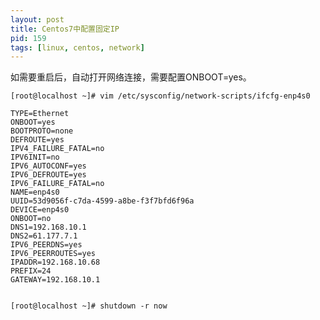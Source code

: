 ```yaml
---
layout: post
title: Centos7中配置固定IP
pid: 159
tags: [linux, centos, network]
---
```

如需要重启后，自动打开网络连接，需要配置ONBOOT=yes。

    [root@localhost ~]# vim /etc/sysconfig/network-scripts/ifcfg-enp4s0

    TYPE=Ethernet
    ONBOOT=yes
    BOOTPROTO=none
    DEFROUTE=yes
    IPV4_FAILURE_FATAL=no
    IPV6INIT=no
    IPV6_AUTOCONF=yes
    IPV6_DEFROUTE=yes
    IPV6_FAILURE_FATAL=no
    NAME=enp4s0
    UUID=53d9056f-c7da-4599-a8be-f3f7bfd6f96a
    DEVICE=enp4s0
    ONBOOT=no
    DNS1=192.168.10.1
    DNS2=61.177.7.1
    IPV6_PEERDNS=yes
    IPV6_PEERROUTES=yes
    IPADDR=192.168.10.68
    PREFIX=24
    GATEWAY=192.168.10.1


    [root@localhost ~]# shutdown -r now
